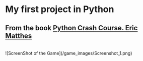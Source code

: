 # My first project in Python

## From the book [Python Crash Course. Eric Matthes](https://www.amazon.com/Python-Crash-Course-2nd-Edition/dp/1593279280)
<br/>
![ScreenShot of the Game](/game_images/Screenshot_1.png)
